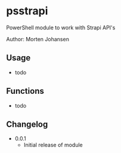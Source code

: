 # psstrapi
PowerShell module to work with Strapi API's

Author: Morten Johansen

## Usage
* todo

## Functions
* todo

## Changelog
* 0.0.1
  * Initial release of module
